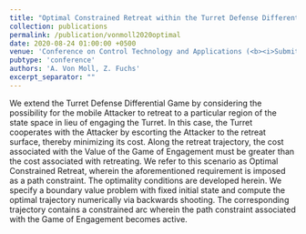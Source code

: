 ```yaml
---
title: "Optimal Constrained Retreat within the Turret Defense Differential Game"
collection: publications
permalink: /publication/vonmoll2020optimal
date: 2020-08-24 01:00:00 +0500
venue: 'Conference on Control Technology and Applications (<b><i>Submitted for Review</i></b>)'
pubtype: 'conference'
authors: 'A. Von Moll, Z. Fuchs'
excerpt_separator: ""
---
```

We extend the Turret Defense Differential Game by considering the possibility for the mobile Attacker to retreat to a particular region of the state space in lieu of engaging the Turret. In this case, the Turret cooperates with the Attacker by escorting the Attacker to the retreat surface, thereby minimizing its cost. Along the retreat trajectory, the cost associated with the Value of the Game of Engagement must be greater than the cost associated with retreating. We refer to this scenario as Optimal Constrained Retreat, wherein the aforementioned requirement is imposed as a path constraint. The optimality conditions are developed herein. We specify a boundary value problem with fixed initial state and compute the optimal trajectory numerically via backwards shooting. The corresponding trajectory contains a constrained arc wherein the path constraint associated with the Game of Engagement becomes active.
